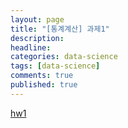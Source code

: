 ```yaml
---
layout: page
title: "[통계계산] 과제1"
description: 
headline: 
categories: data-science
tags: [data-science]
comments: true
published: true
---
```


[hw1](https://www.dropbox.com/s/xxp2soctfvqebib/%ED%86%B5%EA%B3%84%EA%B3%84%EC%82%B0_%EA%B3%BC%EC%A0%9C1.hwp?dl=0)